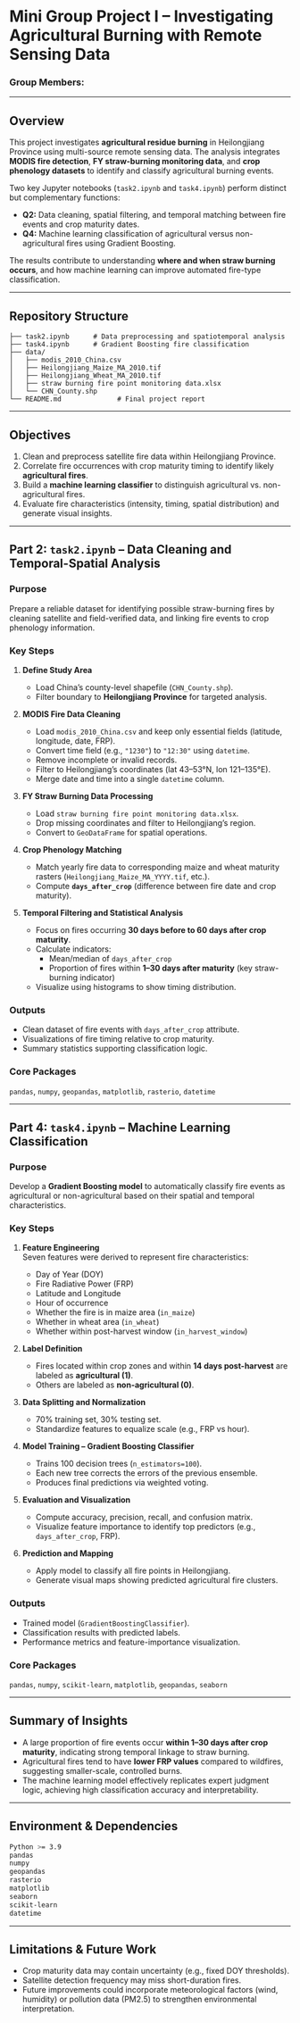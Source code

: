 #  Mini Group Project I – Investigating Agricultural Burning with Remote Sensing Data

 
### **Group Members:**  
 

---

## Overview  

This project investigates **agricultural residue burning** in Heilongjiang Province using multi-source remote sensing data. The analysis integrates **MODIS fire detection**, **FY straw-burning monitoring data**, and **crop phenology datasets** to identify and classify agricultural burning events.  

Two key Jupyter notebooks (`task2.ipynb` and `task4.ipynb`) perform distinct but complementary functions:  
- **Q2:** Data cleaning, spatial filtering, and temporal matching between fire events and crop maturity dates.  
- **Q4:** Machine learning classification of agricultural versus non-agricultural fires using Gradient Boosting.  

The results contribute to understanding **where and when straw burning occurs**, and how machine learning can improve automated fire-type classification.

---

## Repository Structure  

```
├── task2.ipynb      # Data preprocessing and spatiotemporal analysis
├── task4.ipynb      # Gradient Boosting fire classification
├── data/
│   ├── modis_2010_China.csv
│   ├── Heilongjiang_Maize_MA_2010.tif
│   ├── Heilongjiang_Wheat_MA_2010.tif
│   ├── straw burning fire point monitoring data.xlsx
│   └── CHN_County.shp
└── README.md              # Final project report
```

---

## Objectives  

1. Clean and preprocess satellite fire data within Heilongjiang Province.  
2. Correlate fire occurrences with crop maturity timing to identify likely **agricultural fires**.  
3. Build a **machine learning classifier** to distinguish agricultural vs. non-agricultural fires.  
4. Evaluate fire characteristics (intensity, timing, spatial distribution) and generate visual insights.

---

## Part 2: `task2.ipynb` – Data Cleaning and Temporal-Spatial Analysis  

### **Purpose**  
Prepare a reliable dataset for identifying possible straw-burning fires by cleaning satellite and field-verified data, and linking fire events to crop phenology information.

### **Key Steps**

1. **Define Study Area**  
   - Load China’s county-level shapefile (`CHN_County.shp`).  
   - Filter boundary to **Heilongjiang Province** for targeted analysis.  

2. **MODIS Fire Data Cleaning**  
   - Load `modis_2010_China.csv` and keep only essential fields (latitude, longitude, date, FRP).  
   - Convert time field (e.g., `"1230"`) to `"12:30"` using `datetime`.  
   - Remove incomplete or invalid records.  
   - Filter to Heilongjiang’s coordinates (lat 43–53°N, lon 121–135°E).  
   - Merge date and time into a single `datetime` column.  

3. **FY Straw Burning Data Processing**  
   - Load `straw burning fire point monitoring data.xlsx`.  
   - Drop missing coordinates and filter to Heilongjiang’s region.  
   - Convert to `GeoDataFrame` for spatial operations.  

4. **Crop Phenology Matching**  
   - Match yearly fire data to corresponding maize and wheat maturity rasters (`Heilongjiang_Maize_MA_YYYY.tif`, etc.).  
   - Compute **`days_after_crop`** (difference between fire date and crop maturity).  

5. **Temporal Filtering and Statistical Analysis**  
   - Focus on fires occurring **30 days before to 60 days after crop maturity**.  
   - Calculate indicators:  
     - Mean/median of `days_after_crop`  
     - Proportion of fires within **1–30 days after maturity** (key straw-burning indicator)  
   - Visualize using histograms to show timing distribution.  

### **Outputs**  
- Clean dataset of fire events with `days_after_crop` attribute.  
- Visualizations of fire timing relative to crop maturity.  
- Summary statistics supporting classification logic.  

### **Core Packages**  
`pandas`, `numpy`, `geopandas`, `matplotlib`, `rasterio`, `datetime`

---

## Part 4: `task4.ipynb` – Machine Learning Classification  

### **Purpose**  
Develop a **Gradient Boosting model** to automatically classify fire events as agricultural or non-agricultural based on their spatial and temporal characteristics.

### **Key Steps**

1. **Feature Engineering**  
   Seven features were derived to represent fire characteristics:  
   - Day of Year (DOY)  
   - Fire Radiative Power (FRP)  
   - Latitude and Longitude  
   - Hour of occurrence  
   - Whether the fire is in maize area (`in_maize`)  
   - Whether in wheat area (`in_wheat`)  
   - Whether within post-harvest window (`in_harvest_window`)  

2. **Label Definition**  
   - Fires located within crop zones and within **14 days post-harvest** are labeled as **agricultural (1)**.  
   - Others are labeled as **non-agricultural (0)**.  

3. **Data Splitting and Normalization**  
   - 70% training set, 30% testing set.  
   - Standardize features to equalize scale (e.g., FRP vs hour).  

4. **Model Training – Gradient Boosting Classifier**  
   - Trains 100 decision trees (`n_estimators=100`).  
   - Each new tree corrects the errors of the previous ensemble.  
   - Produces final predictions via weighted voting.  

5. **Evaluation and Visualization**  
   - Compute accuracy, precision, recall, and confusion matrix.  
   - Visualize feature importance to identify top predictors (e.g., `days_after_crop`, FRP).  

6. **Prediction and Mapping**  
   - Apply model to classify all fire points in Heilongjiang.  
   - Generate visual maps showing predicted agricultural fire clusters.  

### **Outputs**  
- Trained model (`GradientBoostingClassifier`).  
- Classification results with predicted labels.  
- Performance metrics and feature-importance visualization.  

### **Core Packages**  
`pandas`, `numpy`, `scikit-learn`, `matplotlib`, `geopandas`, `seaborn`

---

## Summary of Insights  

- A large proportion of fire events occur **within 1–30 days after crop maturity**, indicating strong temporal linkage to straw burning.  
- Agricultural fires tend to have **lower FRP values** compared to wildfires, suggesting smaller-scale, controlled burns.  
- The machine learning model effectively replicates expert judgment logic, achieving high classification accuracy and interpretability.  

---

## Environment & Dependencies  

```bash
Python >= 3.9
pandas
numpy
geopandas
rasterio
matplotlib
seaborn
scikit-learn
datetime
```

---

## Limitations & Future Work  

- Crop maturity data may contain uncertainty (e.g., fixed DOY thresholds).  
- Satellite detection frequency may miss short-duration fires.  
- Future improvements could incorporate meteorological factors (wind, humidity) or pollution data (PM2.5) to strengthen environmental interpretation.  
